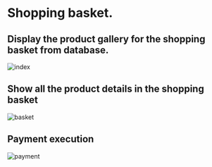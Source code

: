 # <H1>Shopping basket. </H1>
<H2>Display the product gallery for the shopping basket from database.</H2>

![index](https://i.postimg.cc/zXHdL4yV/1.png)
<H2>Show all the product details in the shopping basket</H2>

![basket](https://i.postimg.cc/GmkqKYJR/2.png)
<H2>Payment execution</H2>

![payment](https://i.postimg.cc/sgFT5KWK/3.png)
